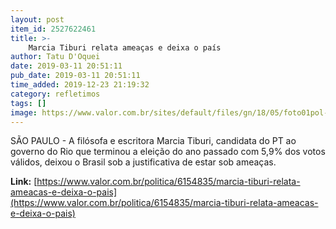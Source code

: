 ```yaml
---
layout: post
item_id: 2527622461
title: >-
    Marcia Tiburi relata ameaças e deixa o país
author: Tatu D'Oquei
date: 2019-03-11 20:51:11
pub_date: 2019-03-11 20:51:11
time_added: 2019-12-23 21:19:32
category: refletimos
tags: []
image: https://www.valor.com.br/sites/default/files/gn/18/05/foto01pol-211-tiburi-a6_0_0_755_494.jpg
---
```


SÃO PAULO - A filósofa e escritora Marcia Tiburi, candidata do PT ao governo do Rio que terminou a eleição do ano passado com 5,9% dos votos válidos, deixou o Brasil sob a justificativa de estar sob ameaças.

**Link:** [https://www.valor.com.br/politica/6154835/marcia-tiburi-relata-ameacas-e-deixa-o-pais](https://www.valor.com.br/politica/6154835/marcia-tiburi-relata-ameacas-e-deixa-o-pais)

